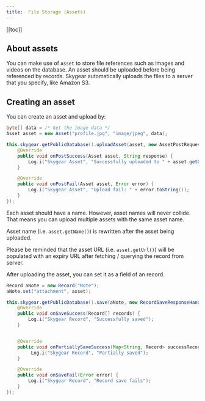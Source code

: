 ```yaml
---
title:  File Storage (Assets)
---
```

[[toc]]

## About assets

You can make use of `Asset` to store file references such as images and videos on the database. An asset should be uploaded before being referenced by records.
Skygear automatically uploads the files to a server that you specify, like Amazon S3.

## Creating an asset

You can create an asset and upload by:

```java
byte[] data = /* Get the image data */
Asset asset = new Asset("profile.jpg", "image/jpeg", data);

this.skygear.getPublicDatabase().uploadAsset(asset, new AssetPostRequest.ResponseHandler() {
    @Override
    public void onPostSuccess(Asset asset, String response) {
        Log.i("Skygear Asset", "Successfully uploaded to " + asset.getUrl());
    }

    @Override
    public void onPostFail(Asset asset, Error error) {
        Log.i("Skygear Asset", "Upload fail: " + error.toString());
    }
});
```

Each asset should have a name. However, asset names will never collide.
That means you can upload multiple assets with the same asset name.

Asset name (i.e. `asset.getName()`) is rewritten after the asset being uploaded.

Please be reminded that the asset URL (i.e. `asset.getUrl()`) will be populated
with an expiry URL after fetching / querying the record from server.

After uploading the asset, you can set it as a field of an record.

```java
Record aNote = new Record("Note");
aNote.set("attachment", asset);

this.skygear.getPublicDatabase().save(aNote, new RecordSaveResponseHandler(){
    @Override
    public void onSaveSuccess(Record[] records) {
        Log.i("Skygear Record", "Successfully saved");
    }


    @Override
    public void onPartiallySaveSuccess(Map<String, Record> successRecords, Map<String, Error> errors) {
         Log.i("Skygear Record", "Partially saved");
    }

    @Override
    public void onSaveFail(Error error) {
        Log.i("Skygear Record", "Record save fails");
    }
});
```
